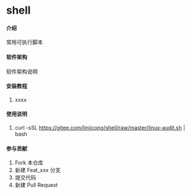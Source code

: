 # shell

#### 介绍
常用可执行脚本

#### 软件架构
软件架构说明


#### 安装教程

1.  xxxx

#### 使用说明

1.  curl -sSL https://gitee.com/linjicong/shell/raw/master/linux-audit.sh | bash

#### 参与贡献

1.  Fork 本仓库
2.  新建 Feat_xxx 分支
3.  提交代码
4.  新建 Pull Request
